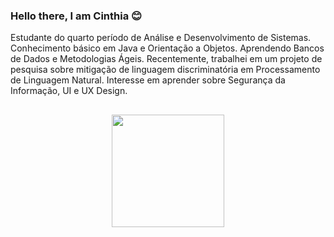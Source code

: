 ### Hello there, I am Cinthia 😊

Estudante do quarto período de Análise e Desenvolvimento de Sistemas. Conhecimento básico em Java e Orientação a Objetos. Aprendendo Bancos de Dados e Metodologias Ágeis. Recentemente, trabalhei em um projeto de pesquisa sobre mitigação de linguagem discriminatória em Processamento de Linguagem Natural. Interesse em aprender sobre Segurança da Informação, UI e UX Design.
##
<div align="center">
  <a href="https://github.com/CinthiaCosta">
  <img height="180em" src="https://github-readme-stats.vercel.app/api?username=CinthiaCosta&show_icons=true&theme=github_dark&include_all_commits=true&count_private=true"/>
</div>

<!--
**CinthiaCosta/CinthiaCosta** is a ✨ _special_ ✨ repository because its `README.md` (this file) appears on your GitHub profile.

Here are some ideas to get you started:

- 🔭 I’m currently working on ...
- 🌱 I’m currently learning ...
- 👯 I’m looking to collaborate on ...
- 🤔 I’m looking for help with ...
- 💬 Ask me about ...
- 📫 How to reach me: ...
- 😄 Pronouns: ...
- ⚡ Fun fact: ...
-->
